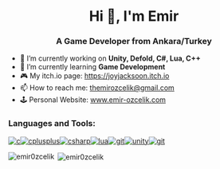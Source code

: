 <h1 align="center">Hi 👋, I'm Emir</h1>
<h3 align="center">A Game Developer from Ankara/Turkey</h3>

- 🔭 I’m currently working on **Unity, Defold, C#, Lua, C++**
- 🌱 I’m currently learning **Game Development**
- :video_game: My itch.io page: https://joyjacksoon.itch.io
- 📫 How to reach me: themirozcelik@gmail.com
- 🕹️ Personal Website: www.emir-ozcelik.com

<h3 align="left">Languages and Tools:</h3>
<p align="left"><a href="https://www.cprogramming.com/" target="_blank" rel="noreferrer"><img src="https://img.shields.io/badge/c-%2300599C.svg?style=for-the-badge&logoColor=white" alt="c"/></a><a href="https://cplusplus.com" target="_blank" rel="noreferrer"><img src="https://img.shields.io/badge/c++-%2300599C.svg?style=for-the-badge&logoColor=white" alt="cplusplus"/></a><a href="https://www.w3schools.com/cs/" target="_blank" rel="noreferrer"><img src="https://img.shields.io/badge/c%23-%23239120.svg?style=for-the-badge&logo=c-sharp&logoColor=white" alt="csharp"/></a><a href="https://www.lua.org" target="_blank" rel="noreferrer"><img src="https://img.shields.io/badge/lua-2300009C.svg?style=for-the-badge&logo=lua%2B%2B&logoColor=white&color=blueviolet" alt="lua"/></a><a href="https://git-scm.com/" target="_blank" rel="noreferrer"><img src="https://img.shields.io/badge/git-%23F05033.svg?style=for-the-badge&logo=git&logoColor=white" alt="git"/></a><a href="https://unity.com/" target="_blank" rel="noreferrer"><img src="https://img.shields.io/badge/unity-%23000000.svg?style=for-the-badge&logo=unity&logoColor=white" alt="unity"/></a><a href="https://defold.com/" target="_blank" rel="noreferrer"><img src="https://img.shields.io/badge/Defold-%23F05033.svg?style=for-the-badge&logo=defold&logoColor=white" alt="git"/></a><a href="https://defold.com/" target="_blank" rel="noreferrer"><img/></a></p>


<p><img align="left" src="https://github-readme-stats.vercel.app/api/top-langs?username=emir0zcelik&show_icons=true&locale=en&layout=compact" alt="emir0zcelik" /></p>

<p>&nbsp;<img align="center" src="https://github-readme-stats.vercel.app/api?username=emir0zcelik&show_icons=true&locale=en" alt="emir0zcelik" /></p>

